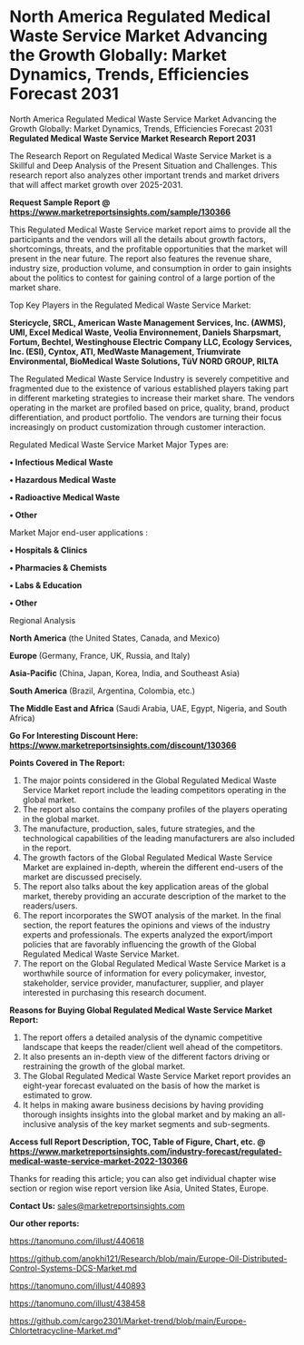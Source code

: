 # North America Regulated Medical Waste Service Market Advancing the Growth Globally: Market Dynamics, Trends, Efficiencies Forecast 2031
North America Regulated Medical Waste Service Market Advancing the Growth Globally: Market Dynamics, Trends, Efficiencies Forecast 2031
<strong>Regulated Medical Waste Service Market Research Report 2031</strong>

The Research Report on Regulated Medical Waste Service Market is a Skillful and Deep Analysis of the Present Situation and Challenges. This research report also analyzes other important trends and market drivers that will affect market growth over 2025-2031.

<strong>Request Sample Report @ <a href=https://www.marketreportsinsights.com/sample/130366>https://www.marketreportsinsights.com/sample/130366</a></strong>

This Regulated Medical Waste Service market report aims to provide all the participants and the vendors will all the details about growth factors, shortcomings, threats, and the profitable opportunities that the market will present in the near future. The report also features the revenue share, industry size, production volume, and consumption in order to gain insights about the politics to contest for gaining control of a large portion of the market share.

Top Key Players in the Regulated Medical Waste Service Market:

<strong>Stericycle, SRCL, American Waste Management Services, Inc. (AWMS), UMI, Excel Medical Waste, Veolia Environnement, Daniels Sharpsmart, Fortum, Bechtel, Westinghouse Electric Company LLC, Ecology Services, Inc. (ESI), Cyntox, ATI, MedWaste Management, Triumvirate Environmental, BioMedical Waste Solutions, TüV NORD GROUP, RILTA</strong>

The Regulated Medical Waste Service Industry is severely competitive and fragmented due to the existence of various established players taking part in different marketing strategies to increase their market share. The vendors operating in the market are profiled based on price, quality, brand, product differentiation, and product portfolio. The vendors are turning their focus increasingly on product customization through customer interaction.

Regulated Medical Waste Service Market Major Types are:

<strong>• Infectious Medical Waste

• Hazardous Medical Waste

• Radioactive Medical Waste

• Other</strong>

Market Major end-user applications :

<strong>• Hospitals & Clinics

• Pharmacies & Chemists

• Labs & Education

• Other</strong>

Regional Analysis

</u><strong><b>North America</b></strong> (the United States, Canada, and Mexico)

<strong><b>Europe </b></strong>(Germany, France, UK, Russia, and Italy)

<strong><b>Asia-Pacific</b></strong> (China, Japan, Korea, India, and Southeast Asia)

<strong><b>South America</b></strong> (Brazil, Argentina, Colombia, etc.)

<strong><b>The Middle East and Africa</b></strong> (Saudi Arabia, UAE, Egypt, Nigeria, and South Africa)

<strong>Go For Interesting Discount Here: <a href=https://www.marketreportsinsights.com/discount/130366>https://www.marketreportsinsights.com/discount/130366</a></strong>

<strong>Points Covered in The Report:</strong>
<ol>
  <li>The major points considered in the Global Regulated Medical Waste Service Market report include the leading competitors operating in the global market.</li>
  <li>The report also contains the company profiles of the players operating in the global market.</li>
  <li>The manufacture, production, sales, future strategies, and the technological capabilities of the leading manufacturers are also included in the report.</li>
  <li>The growth factors of the Global Regulated Medical Waste Service Market are explained in-depth, wherein the different end-users of the market are discussed precisely.</li>
  <li>The report also talks about the key application areas of the global market, thereby providing an accurate description of the market to the readers/users.</li>
  <li>The report incorporates the SWOT analysis of the market. In the final section, the report features the opinions and views of the industry experts and professionals. The experts analyzed the export/import policies that are favorably influencing the growth of the Global Regulated Medical Waste Service Market.</li>
  <li>The report on the Global Regulated Medical Waste Service Market is a worthwhile source of information for every policymaker, investor, stakeholder, service provider, manufacturer, supplier, and player interested in purchasing this research document.</li>
</ol>
<strong>Reasons for Buying Global Regulated Medical Waste Service Market Report:</strong>

<ol>
  <li>The report offers a detailed analysis of the dynamic competitive landscape that keeps the reader/client well ahead of the competitors.</li>
  <li>It also presents an in-depth view of the different factors driving or restraining the growth of the global market.</li>
  <li>The Global Regulated Medical Waste Service Market report provides an eight-year forecast evaluated on the basis of how the market is estimated to grow.</li>
  <li>It helps in making aware business decisions by having providing thorough insights insights into the global market and by making an all-inclusive analysis of the key market segments and sub-segments.</li>
</ol>
<strong>Access full Report Description, TOC, Table of Figure, Chart, etc. @ <a href=https://www.marketreportsinsights.com/industry-forecast/regulated-medical-waste-service-market-2022-130366>https://www.marketreportsinsights.com/industry-forecast/regulated-medical-waste-service-market-2022-130366</a></strong>


Thanks for reading this article; you can also get individual chapter wise section or region wise report version like Asia, United States, Europe.

<strong>Contact Us:</strong>
sales@marketreportsinsights.com

<strong>Our other reports:</strong>

<a href=https://tanomuno.com/illust/440618>https://tanomuno.com/illust/440618</a>

<a href=https://github.com/anokhi121/Research/blob/main/Europe-Oil-Distributed-Control-Systems-DCS-Market.md>https://github.com/anokhi121/Research/blob/main/Europe-Oil-Distributed-Control-Systems-DCS-Market.md</a>

<a href=https://tanomuno.com/illust/440893>https://tanomuno.com/illust/440893</a>

<a href=https://tanomuno.com/illust/438458>https://tanomuno.com/illust/438458</a>

<a href=https://github.com/cargo2301/Market-trend/blob/main/Europe-Chlortetracycline-Market.md>https://github.com/cargo2301/Market-trend/blob/main/Europe-Chlortetracycline-Market.md</a>"
